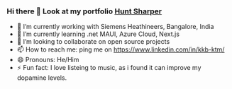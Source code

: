### Hi there 👋 Look at my portfolio [Hunt Sharper](https://www.huntsharper.in)

- 🔭 I’m currently working with Siemens Heathineers, Bangalore, India
- 🌱 I’m currently learning .net MAUI, Azure Cloud, Next.js
- 👯 I’m looking to collaborate on open source projects
- 📫 How to reach me: ping me on https://www.linkedin.com/in/kkb-ktm/ 
- 😄 Pronouns: He/Him
- ⚡ Fun fact: I love listeing to music, as i found it can improve my dopamine levels.

